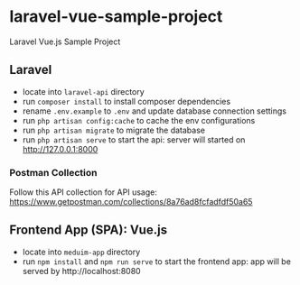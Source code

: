 # laravel-vue-sample-project
Laravel Vue.js Sample Project

## Laravel
- locate into `laravel-api` directory
- run `composer install` to install composer dependencies
- rename `.env.example` to `.env` and update database connection settings
- run `php artisan config:cache` to cache the env configurations
- run `php artisan migrate` to migrate the database
- run `php artisan serve` to start the api: server will started on http://127.0.0.1:8000

### Postman Collection
Follow this API collection for API usage: https://www.getpostman.com/collections/8a76ad8fcfadfdf50a65

## Frontend App (SPA): Vue.js
- locate into `meduim-app` directory
- run `npm install` and `npm run serve` to start the frontend app: app will be served by http://localhost:8080 